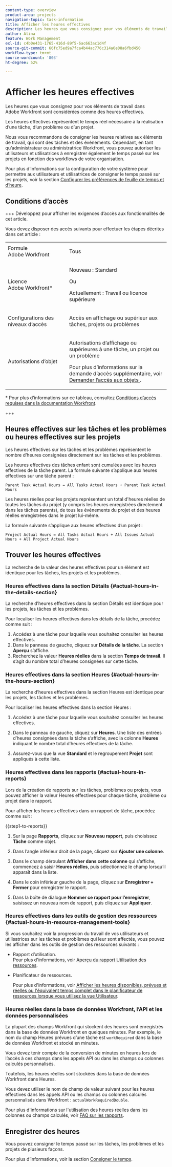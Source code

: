 ```yaml
---
content-type: overview
product-area: projects
navigation-topic: task-information
title: Afficher les heures effectives
description: Les heures que vous consignez pour vos éléments de travail dans Adobe Workfront sont considérées comme des heures effectives.
author: Alina
feature: Work Management
exl-id: c4b0e431-1765-416d-89f5-6ac663ac1d4f
source-git-commit: 66fc75ed9a7fca4b44ac776c314a6e08a6fbd450
workflow-type: tm+mt
source-wordcount: '803'
ht-degree: 52%

---
```


# Afficher les heures effectives

<!-- Audited: 5/2025 -->

Les heures que vous consignez pour vos éléments de travail dans Adobe Workfront sont considérées comme des heures effectives.

Les heures effectives représentent le temps réel nécessaire à la réalisation d’une tâche, d’un problème ou d’un projet.

Nous vous recommandons de consigner les heures relatives aux éléments de travail, qui sont des tâches et des événements. Cependant, en tant qu’administrateur ou administratrice Workfront, vous pouvez autoriser les utilisateurs et utilisatrices à enregistrer également le temps passé sur les projets en fonction des workflows de votre organisation.

Pour plus d’informations sur la configuration de votre système pour permettre aux utilisateurs et utilisatrices de consigner le temps passé sur les projets, voir la section [Configurer les préférences de feuille de temps et d’heure](../../../administration-and-setup/set-up-workfront/configure-timesheets-schedules/timesheet-and-hour-preferences.md).

## Conditions d’accès

+++ Développez pour afficher les exigences d’accès aux fonctionnalités de cet article.

Vous devez disposer des accès suivants pour effectuer les étapes décrites dans cet article :

<table style="table-layout:auto"> 
 <col> 
 <col> 
 <tbody> 
  <tr> 
   <td role="rowheader">Formule Adobe Workfront</td> 
   <td> <p>Tous</p> </td> 
  </tr> 
  <tr> 
   <td role="rowheader">Licence Adobe Workfront*</td> 
   <td> 
   <p>Nouveau : Standard<p>
   <p>Ou</p>
   <p>Actuellement : Travail ou licence supérieure</p> </td> 
  </tr> 
  <tr> 
   <td role="rowheader">Configurations des niveaux d’accès</td> 
   <td> <p>Accès en affichage ou supérieur aux tâches, projets ou problèmes</p> </td> 
  </tr> 
  <tr> 
   <td role="rowheader">Autorisations d’objet</td> 
   <td> <p>Autorisations d’affichage ou supérieures à une tâche, un projet ou un problème</p> <p>Pour plus d’informations sur la demande d’accès supplémentaire, voir <a href="../../../workfront-basics/grant-and-request-access-to-objects/request-access.md" class="MCXref xref">Demander l’accès aux objets </a>.</p> </td> 
  </tr> 
 </tbody> 
</table>

* Pour plus d’informations sur ce tableau, consultez [Conditions d’accès requises dans la documentation Workfront](/help/quicksilver/administration-and-setup/add-users/access-levels-and-object-permissions/access-level-requirements-in-documentation.md).

+++

## Heures effectives sur les tâches et les problèmes ou heures effectives sur les projets

Les heures effectives sur les tâches et les problèmes représentent le nombre d’heures consignées directement sur les tâches et les problèmes.

Les heures effectives des tâches enfant sont cumulées avec les heures effectives de la tâche parent. La formule suivante s’applique aux heures effectives sur une tâche parent :

```
Parent Task Actual Hours = All Tasks Actual Hours + Parent Task Actual Hours
```

Les heures réelles pour les projets représentent un total d&#39;heures réelles de toutes les tâches du projet (y compris les heures enregistrées directement dans les tâches parents), de tous les événements du projet et des heures réelles enregistrées dans le projet lui-même.

La formule suivante s’applique aux heures effectives d’un projet :

```
Project Actual Hours = All Tasks Actual Hours + All Issues Actual Hours + All Project Actual Hours
```

## Trouver les heures effectives

La recherche de la valeur des heures effectives pour un élément est identique pour les tâches, les projets et les problèmes.

### Heures effectives dans la section Détails {#actual-hours-in-the-details-section}

La recherche d’heures effectives dans la section Détails est identique pour les projets, les tâches et les problèmes.

Pour localiser les heures effectives dans les détails de la tâche, procédez comme suit :

1. Accédez à une tâche pour laquelle vous souhaitez consulter les heures effectives.
1. Dans le panneau de gauche, cliquez sur **Détails de la tâche**. La section **Aperçu** s’affiche.
1. Recherchez la valeur **Heures réelles** dans la section **Temps de travail**. Il s’agit du nombre total d’heures consignées sur cette tâche.

### Heures effectives dans la section Heures {#actual-hours-in-the-hours-section}

La recherche d’heures effectives dans la section Heures est identique pour les projets, les tâches et les problèmes.

Pour localiser les heures effectives dans la section Heures :

1. Accédez à une tâche pour laquelle vous souhaitez consulter les heures effectives.

1. Dans le panneau de gauche, cliquez sur **Heures**. Une liste des entrées d’heures consignées dans la tâche s’affiche, avec la colonne **Heures** indiquant le nombre total d’heures effectives de la tâche.

1. Assurez-vous que la vue **Standard** et le regroupement **Projet** sont appliqués à cette liste.

### Heures effectives dans les rapports {#actual-hours-in-reports}

Lors de la création de rapports sur les tâches, problèmes ou projets, vous pouvez afficher la valeur Heures effectives pour chaque tâche, problème ou projet dans le rapport.

Pour afficher les heures effectives dans un rapport de tâche, procédez comme suit :

{{step1-to-reports}}

1. Sur la page **Rapports**, cliquez sur **Nouveau rapport**, puis choisissez **Tâche** comme objet.
1. Dans l’angle inférieur droit de la page, cliquez sur **Ajouter une colonne**.
1. Dans le champ déroulant **Afficher dans cette colonne** qui s’affiche, commencez à saisir **Heures réelles**, puis sélectionnez le champ lorsqu’il apparaît dans la liste.

1. Dans le coin inférieur gauche de la page, cliquez sur **Enregistrer + Fermer** pour enregistrer le rapport.

1. Dans la boîte de dialogue **Nommer ce rapport pour l’enregistrer**, saisissez un nouveau nom de rapport, puis cliquez sur **Appliquer**.

### Heures effectives dans les outils de gestion des ressources {#actual-hours-in-resource-management-tools}

Si vous souhaitez voir la progression du travail de vos utilisateurs et utilisatrices sur les tâches et problèmes qui leur sont affectés, vous pouvez les afficher dans les outils de gestion des ressources suivants :

* Rapport d’utilisation.\
  Pour plus d&#39;informations, voir [Aperçu du rapport Utilisation des ressources](../../../reports-and-dashboards/reports/using-built-in-reports/resource-utilization-report.md).

* Planificateur de ressources.

  Pour plus d&#39;informations, voir [Afficher les heures disponibles, prévues et réelles ou l&#39;équivalent temps complet dans le planificateur de ressources lorsque vous utilisez la vue Utilisateur](../../../resource-mgmt/resource-planning/view-hours-fte-user-view-resource-planner.md).


### Heures réelles dans la base de données Workfront, l’API et les données personnalisées

<!--this section was added as a result to this issue: https://experience.adobe.com/#/@adobeinternalworkfront/so:hub-Hub/workfront/task/6810910e0001b932e0948336208e76f2/overview-->

La plupart des champs Workfront qui stockent des heures sont enregistrés dans la base de données Workfront en quelques minutes. Par exemple, le nom du champ Heures prévues d’une tâche est `workRequired` dans la base de données Workfront et stocké en minutes.

Vous devez tenir compte de la conversion de minutes en heures lors de l’accès à ces champs dans les appels API ou dans les champs ou colonnes calculés personnalisés.

Toutefois, les heures réelles sont stockées dans la base de données Workfront dans Heures.

Vous devez utiliser le nom de champ de valeur suivant pour les heures effectives dans les appels API ou les champs ou colonnes calculés personnalisés dans Workfront : `actualWorkRequiredDouble`.

Pour plus d&#39;informations sur l&#39;utilisation des heures réelles dans les colonnes ou champs calculés, voir [FAQ sur les rapports](/help/quicksilver/reports-and-dashboards/reports/tips-tricks-and-troubleshooting/reports-faq.md).

## Enregistrer des heures

Vous pouvez consigner le temps passé sur les tâches, les problèmes et les projets de plusieurs façons.

Pour plus d’informations, voir la section [Consigner le temps](../../../timesheets/create-and-manage-timesheets/log-time.md).
